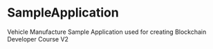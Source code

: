 # SampleApplication
Vehicle Manufacture Sample Application used for creating Blockchain Developer Course V2 
